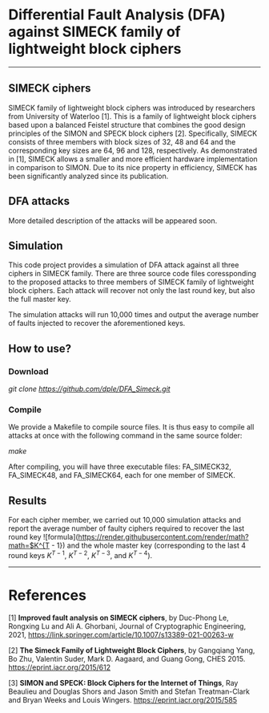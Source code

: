 # Differential Fault Analysis (DFA) against SIMECK family of lightweight block ciphers
---
## SIMECK ciphers
SIMECK family of lightweight block ciphers was introduced by researchers from University of Waterloo [1]. This is a family of lightweight block ciphers based upon a balanced Feistel structure that combines the good design principles of the SIMON and SPECK block ciphers [2]. Specifically, SIMECK  consists of three members with block sizes of 32, 48 and 64 and the corresponding key sizes are 64, 96 and 128, respectively. As demonstrated in [1], SIMECK allows a smaller and more efficient hardware implementation in comparison to  SIMON. Due to its nice property in efficiency, SIMECK has been significantly analyzed since its publication.

## DFA attacks 
More detailed description of the attacks will be appeared soon.

## Simulation
This code project provides a simulation of DFA attack against all three ciphers in SIMECK family. There are three source code files coressponding to the proposed attacks to three members of SIMECK family of lightweight block ciphers. Each attack will recover not only the last round key, but also the full master key. 

The simulation attacks will run 10,000 times and output the average number of faults injected to recover the aforementioned keys. 

## How to use?
### Download

*git clone https://github.com/dple/DFA_Simeck.git*

### Compile
We provide a Makefile to compile source files. It is thus easy to compile all attacks at once with the following command in the same source folder:

  *make*


After compiling, you will have three executable files: FA_SIMECK32, FA_SIMECK48, and FA_SIMECK64, each for one member of SIMECK. 


## Results
For each cipher member, we carried out 10,000 simulation attacks and report the average number of faulty ciphers required to recover the last round key ![formula](https://render.githubusercontent.com/render/math?math=$K^{T - 1}) and the whole master key (corresponding to the last 4 round keys $K^{T - 1}$, $K^{T - 2}$, $K^{T - 3}$, and $K^{T - 4}$).


---
# References

[1] **Improved fault analysis on SIMECK ciphers**, by Duc-Phong Le, Rongxing Lu and Ali A. Ghorbani, Journal of Cryptographic Engineering, 2021, https://link.springer.com/article/10.1007/s13389-021-00263-w 

[2] **The Simeck Family of Lightweight Block Ciphers**, by Gangqiang Yang, Bo Zhu, Valentin Suder, Mark D. Aagaard, and Guang Gong, CHES 2015. https://eprint.iacr.org/2015/612

[3] **SIMON and SPECK: Block Ciphers for the Internet of Things**, Ray Beaulieu and Douglas Shors and Jason Smith and Stefan Treatman-Clark and Bryan Weeks and Louis Wingers. https://eprint.iacr.org/2015/585
